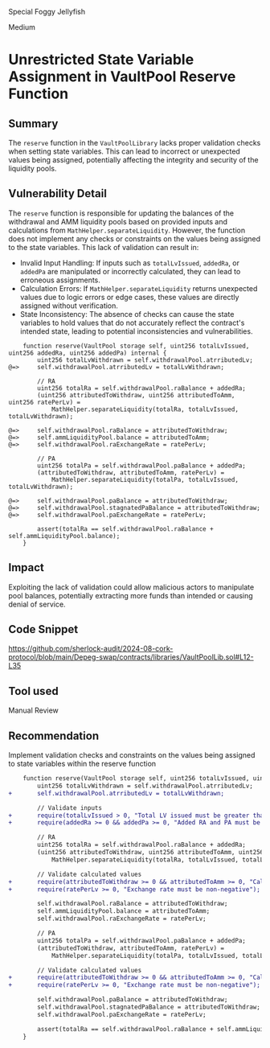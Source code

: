 Special Foggy Jellyfish

Medium

# Unrestricted State Variable Assignment in VaultPool Reserve Function

## Summary
The `reserve` function in the `VaultPoolLibrary` lacks proper validation checks when setting state variables. This can lead to incorrect or unexpected values being assigned, potentially affecting the integrity and security of the liquidity pools.

## Vulnerability Detail
The `reserve` function is responsible for updating the balances of the withdrawal and AMM liquidity pools based on provided inputs and calculations from `MathHelper.separateLiquidity`. However, the function does not implement any checks or constraints on the values being assigned to the state variables. This lack of validation can result in:
- Invalid Input Handling: If inputs such as `totalLvIssued`, `addedRa`, or `addedPa` are manipulated or incorrectly calculated, they can lead to erroneous assignments.
- Calculation Errors: If `MathHelper.separateLiquidity` returns unexpected values due to logic errors or edge cases, these values are directly assigned without verification.
- State Inconsistency: The absence of checks can cause the state variables to hold values that do not accurately reflect the contract's intended state, leading to potential inconsistencies and vulnerabilities.
```solidity
    function reserve(VaultPool storage self, uint256 totalLvIssued, uint256 addedRa, uint256 addedPa) internal {
        uint256 totalLvWithdrawn = self.withdrawalPool.atrributedLv;
@=>     self.withdrawalPool.atrributedLv = totalLvWithdrawn;

        // RA
        uint256 totalRa = self.withdrawalPool.raBalance + addedRa;
        (uint256 attributedToWithdraw, uint256 attributedToAmm, uint256 ratePerLv) =
            MathHelper.separateLiquidity(totalRa, totalLvIssued, totalLvWithdrawn);

@=>     self.withdrawalPool.raBalance = attributedToWithdraw;
@=>     self.ammLiquidityPool.balance = attributedToAmm;
@=>     self.withdrawalPool.raExchangeRate = ratePerLv;

        // PA
        uint256 totalPa = self.withdrawalPool.paBalance + addedPa;
        (attributedToWithdraw, attributedToAmm, ratePerLv) =
            MathHelper.separateLiquidity(totalPa, totalLvIssued, totalLvWithdrawn);

@=>     self.withdrawalPool.paBalance = attributedToWithdraw;
@=>     self.withdrawalPool.stagnatedPaBalance = attributedToWithdraw;
@=>     self.withdrawalPool.paExchangeRate = ratePerLv;

        assert(totalRa == self.withdrawalPool.raBalance + self.ammLiquidityPool.balance);
    }
```

## Impact
Exploiting the lack of validation could allow malicious actors to manipulate pool balances, potentially extracting more funds than intended or causing denial of service.

## Code Snippet
https://github.com/sherlock-audit/2024-08-cork-protocol/blob/main/Depeg-swap/contracts/libraries/VaultPoolLib.sol#L12-L35

## Tool used

Manual Review

## Recommendation
Implement validation checks and constraints on the values being assigned to state variables within the reserve function
```diff
    function reserve(VaultPool storage self, uint256 totalLvIssued, uint256 addedRa, uint256 addedPa) internal {
        uint256 totalLvWithdrawn = self.withdrawalPool.atrributedLv;
+       self.withdrawalPool.atrributedLv = totalLvWithdrawn;

        // Validate inputs
+       require(totalLvIssued > 0, "Total LV issued must be greater than zero");
+       require(addedRa >= 0 && addedPa >= 0, "Added RA and PA must be non-negative");

        // RA
        uint256 totalRa = self.withdrawalPool.raBalance + addedRa;
        (uint256 attributedToWithdraw, uint256 attributedToAmm, uint256 ratePerLv) =
            MathHelper.separateLiquidity(totalRa, totalLvIssued, totalLvWithdrawn);

        // Validate calculated values
+       require(attributedToWithdraw >= 0 && attributedToAmm >= 0, "Calculated values must be non-negative");
+       require(ratePerLv >= 0, "Exchange rate must be non-negative");

        self.withdrawalPool.raBalance = attributedToWithdraw;
        self.ammLiquidityPool.balance = attributedToAmm;
        self.withdrawalPool.raExchangeRate = ratePerLv;

        // PA
        uint256 totalPa = self.withdrawalPool.paBalance + addedPa;
        (attributedToWithdraw, attributedToAmm, ratePerLv) =
            MathHelper.separateLiquidity(totalPa, totalLvIssued, totalLvWithdrawn);

        // Validate calculated values
+       require(attributedToWithdraw >= 0 && attributedToAmm >= 0, "Calculated values must be non-negative");
+       require(ratePerLv >= 0, "Exchange rate must be non-negative");

        self.withdrawalPool.paBalance = attributedToWithdraw;
        self.withdrawalPool.stagnatedPaBalance = attributedToWithdraw;
        self.withdrawalPool.paExchangeRate = ratePerLv;

        assert(totalRa == self.withdrawalPool.raBalance + self.ammLiquidityPool.balance);
    }
```
